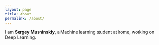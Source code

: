 ```yaml
---
layout: page
title: About
permalink: /about/
---
```


I am **Sergey Mushinskiy**, a Machine learning student at home, working on Deep Learning.